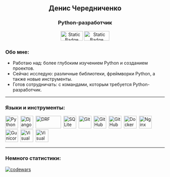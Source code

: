 <div id="header" align="center">
    <h2>Денис Чередниченко</h2>
    <h3>Python-разработчик</h3>
    <img alt="Static Badge" src="https://img.shields.io/badge/Gmail-red" width="70" height="30">
    <img alt="Static Badge" src="https://img.shields.io/badge/Telegram-blue" width="80" height="30">

</div>


### Обо мне:

- Работаю над: более глубоким изучением Python и созданием проектов.
- Сейчас исследую: различные библиотеки, фреймворки Python, а также новые инструменты.
- Готов сотрудничать: с командами, которым требуется Python-разработчик.

---

### Языки и инструменты:

<a href='https://www.python.org/'><img src="https://simpleicons.org/icons/python.svg" title="Python" width="40" height="40"/></a>&nbsp;
<a href='https://www.djangoproject.com/'><img src="https://simpleicons.org/icons/django.svg" title="Django" width="40" height="40"/></a>&nbsp;
<a href='https://www.django-rest-framework.org/'><img src="https://github.com/CHEDEIV8/CHEDEIV8/assets/121489351/c6d34bad-7197-4ae0-9344-51ee10b2df32" title="DRF" width="80" height="40"/></a>&nbsp;
<img src="https://simpleicons.org/icons/sqlite.svg" title="SQLite" width="40" height="40"/>&nbsp;
<img src="https://simpleicons.org/icons/git.svg" title="Git" width="40" height="40"/>&nbsp;
<a href='https://github.com/'><img src="https://simpleicons.org/icons/github.svg" title="GitHub" width="40" height="40"/></a>&nbsp;
<a href='https://docs.github.com/ru/actions'><img src="https://github.com/CHEDEIV8/CHEDEIV8/assets/121489351/8b0d2a76-fab4-4c4e-979b-e5a8d15a04d8" title="GitHub Actions" width="40" height="40"/></a>&nbsp;
<a href='https://www.docker.com/'><img src="https://simpleicons.org/icons/docker.svg" title="Docker" width="40" height="40"/></a>&nbsp;
<a href='https://nginx.org/ru/'><img src="https://simpleicons.org/icons/nginx.svg" title="Nginx" width="40" height="40"/></a>&nbsp;
<a href='https://gunicorn.org/'><img src="https://simpleicons.org/icons/gunicorn.svg" title="Gunicor" width="40" height="40"/></a>&nbsp;
<a href='https://code.visualstudio.com/'><img src="https://simpleicons.org/icons/visualstudiocode.svg" title="Visual Studio Code" width="40" height="40"/></a>&nbsp;
<a href='https://www.postman.com/'><img src="https://simpleicons.org/icons/postman.svg" title="Visual Studio Code" width="40" height="40"/></a>&nbsp;

---

### Немного статистики:
[![codewars](https://www.codewars.com/users/De.Cher/badges/small)](https://www.codewars.com/users/De.Cher)
